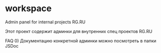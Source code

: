 # workspace
Admin panel for internal projects RG.RU

Этот проект содержит админки для внутренних спец проектов RG.RU

FAQ
0) Документацию конкретной админки можно посмотреть в папки JSDoc 
